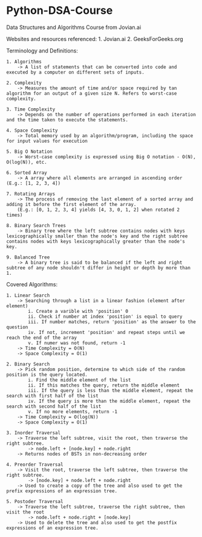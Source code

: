 # Python-DSA-Course
Data Structures and Algorithms Course from Jovian.ai

Websites and resources referenced:
    1. Jovian.ai
    2. GeeksForGeeks.org

Terminology and Definitions:

    1. Algorithms
        -> A list of statements that can be converted into code and executed by a computer on different sets of inputs.

    2. Complexity
        -> Measures the amount of time and/or space required by tan algorithm for an output of a given size N. Refers to worst-case complexity.
    
    3. Time Complexity
        -> Depends on the number of operations performed in each iteration and the time taken to execute the statements.
    
    4. Space Complexity
        -> Total memory used by an algorithm/program, including the space for input values for execution
    
    5. Big O Notation
        -> Worst-case complexity is expressed using Big O notation - O(N), O(log(N)), etc.

    6. Sorted Array
        -> A array where all elements are arranged in ascending order (E.g.: [1, 2, 3, 4])
    
    7. Rotating Arrays
        -> The process of removing the last element of a sorted array and adding it before the first element of the array.
        (E.g.: [0, 1, 2, 3, 4] yields [4, 3, 0, 1, 2] when rotated 2 times)

    8. Binary Search Trees
        -> Binary tree where the left subtree contains nodes with keys lexicographically smaller than the node's key and the right subtree contains nodes with keys lexicographically greater than the node's key.
    
    9. Balanced Tree
        -> A binary tree is said to be balanced if the left and right subtree of any node shouldn't differ in height or depth by more than 1.

Covered Algorithms:

    1. Linear Search
        -> Searching through a list in a linear fashion (element after element)
            i. Create a varible with 'position' 0
            ii. Check if number at index 'position' is equal to query 
            iii. If number matches, return 'position' as the answer to the question
            iv. If not, increment 'position' and repeat steps until we reach the end of the array
            v. If numer was not found, return -1
        -> Time Complexity = O(N)
        -> Space Complexity = O(1)
    
    2. Binary Search
        -> Pick random position, determine to which side of the random position is the query located.
            i. Find the middle element of the list
            ii. If this matches the query, return the middle element
            iii. If the query is less than the middle element, repeat the search with first half of the list
            iv. If the query is more than the middle element, repeat the search with second half of the list
            v. If no more elements, return -1
        -> Time Complexity = O(log(N))
        -> Space Complexity = O(1)
    
    3. Inorder Traversal
        -> Traverse the left subtree, visit the root, then traverse the right subtree.
            -> node.left + [node.key] + node.right
        -> Returns nodes of BSTs in non-decreasing order
    
    4. Preorder Traversal
        -> Visit the root, traverse the left subtree, then traverse the right subtree.
            -> [node.key] + node.left + node.right
        -> Used to create a copy of the tree and also used to get the prefix expressions of an expression tree.
    
    5. Postoder Traversal
        -> Traverse the left subtree, traverse the right subtree, then visit the root
            -> node.left + node.right + [node.key]
        -> Used to delete the tree and also used to get the postfix expressions of an expression tree.
    